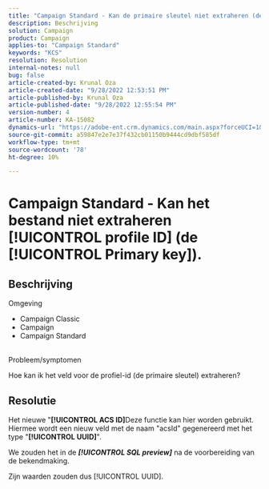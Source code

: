 ```yaml
---
title: "Campaign Standard - Kan de primaire sleutel niet extraheren (de [!UICONTROL primary key])."
description: Beschrijving
solution: Campaign
product: Campaign
applies-to: "Campaign Standard"
keywords: "KCS"
resolution: Resolution
internal-notes: null
bug: false
article-created-by: Krunal Oza
article-created-date: "9/28/2022 12:53:51 PM"
article-published-by: Krunal Oza
article-published-date: "9/28/2022 12:55:54 PM"
version-number: 4
article-number: KA-15082
dynamics-url: "https://adobe-ent.crm.dynamics.com/main.aspx?forceUCI=1&pagetype=entityrecord&etn=knowledgearticle&id=cc453797-2c3f-ed11-9db1-000d3a5c1bcc"
source-git-commit: a59847e2e7e37f432cb01150b9444cd9dbf585df
workflow-type: tm+mt
source-wordcount: '78'
ht-degree: 10%

---
```


# Campaign Standard - Kan het bestand niet extraheren [!UICONTROL profile ID] (de [!UICONTROL Primary key]).

## Beschrijving

Omgeving

- Campaign Classic
- Campaign
- Campaign Standard



<br>Probleem/symptomen<br>

Hoe kan ik het veld voor de profiel-id (de primaire sleutel) extraheren?

## Resolutie

Het nieuwe &quot;<b>[!UICONTROL ACS ID]</b>Deze functie kan hier worden gebruikt. Hiermee wordt een nieuw veld met de naam &quot;acsId&quot; gegenereerd met het type &quot;<b>[!UICONTROL UUID]</b>&quot;.

We zouden het in de *<b>[!UICONTROL SQL preview]</b>* na de voorbereiding van de bekendmaking.

Zijn waarden zouden dus [!UICONTROL UUID].
